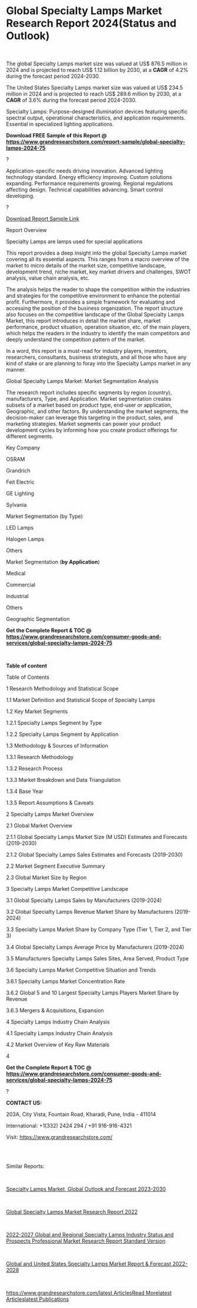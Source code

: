 <h1>Global Specialty Lamps Market Research Report 2024(Status and Outlook)</h1><br/><p>The global Specialty Lamps market size was valued at US$ 876.5 million in 2024 and is projected to reach US$ 1.12 billion by 2030, at a <strong>CAGR</strong> of 4.2% during the forecast period 2024-2030.</p>
 
 
 
 <p>The United States Specialty Lamps market size was valued at US$ 234.5 million in 2024 and is projected to reach US$ 289.6 million by 2030, at a <strong>CAGR</strong> of 3.6% during the forecast period 2024-2030.</p>
 
 
 
 <p>Specialty Lamps: Purpose-designed illumination devices featuring specific spectral output, operational characteristics, and application requirements. Essential in specialized lighting applications.</p>
 
 
 
 <div><b>Download FREE Sample of this Report @ <a href="https://www.grandresearchstore.com/report-sample/global-specialty-lamps-2024-75">https://www.grandresearchstore.com/report-sample/global-specialty-lamps-2024-75</a></b></div>
 
 
 
 <p>? </p>
 
 
 
 <p>Application-specific needs driving innovation. Advanced lighting technology standard. Energy efficiency improving. Custom solutions expanding. Performance requirements growing. Regional regulations affecting design. Technical capabilities advancing. Smart control developing.</p>
 
 
 
 <p>? </p>
 
 
 
 <p><a href="https://www.grandresearchstore.com/mr-admin/report-sample/global-specialty-lamps-2024-75">Download Report Sample Link</a></p>
 
 
 
 <p>Report Overview</p>
 
 
 
 <p>Specialty Lamps are lamps used for special applications</p>
 
 
 
 <p>This report provides a deep insight into the global Specialty Lamps market covering all its essential aspects. This ranges from a macro overview of the market to micro details of the market size, competitive landscape, development trend, niche market, key market drivers and challenges, SWOT analysis, value chain analysis, etc.</p>
 
 
 
 <p>The analysis helps the reader to shape the competition within the industries and strategies for the competitive environment to enhance the potential profit. Furthermore, it provides a simple framework for evaluating and accessing the position of the business organization. The report structure also focuses on the competitive landscape of the Global Specialty Lamps Market, this report introduces in detail the market share, market performance, product situation, operation situation, etc. of the main players, which helps the readers in the industry to identify the main competitors and deeply understand the competition pattern of the market.</p>
 
 
 
 <p>In a word, this report is a must-read for industry players, investors, researchers, consultants, business strategists, and all those who have any kind of stake or are planning to foray into the Specialty Lamps market in any manner.</p>
 
 
 
 <p>Global Specialty Lamps Market: Market Segmentation Analysis</p>
 
 
 
 <p>The research report includes specific segments by region (country), manufacturers, Type, and Application. Market segmentation creates subsets of a market based on product type, end-user or application, Geographic, and other factors. By understanding the market segments, the decision-maker can leverage this targeting in the product, sales, and marketing strategies. Market segments can power your product development cycles by informing how you create product offerings for different segments.</p>
 
 
 
 <p>Key Company</p>
 
 
 
 <p>OSRAM</p>
 
 
 
 <p>Grandrich</p>
 
 
 
 <p>Feit Electric</p>
 
 
 
 <p>GE Lighting</p>
 
 
 
 <p>Sylvania</p>
 
 
 
 <p>Market Segmentation (by Type)</p>
 
 
 
 <p>LED Lamps</p>
 
 
 
 <p>Halogen Lamps</p>
 
 
 
 <p>Others</p>
 
 
 
 <p>Market Segmentation (<strong>by Application</strong>)</p>
 
 
 
 <p>Medical</p>
 
 
 
 <p>Commercial</p>
 
 
 
 <p>Industrial</p>
 
 
 
 <p>Others</p>
 
 
 
 <p>Geographic Segmentation</p>
 
 
 
 <div><b>Get the Complete Report & TOC @ <a href="https://www.grandresearchstore.com/consumer-goods-and-services/global-specialty-lamps-2024-75">https://www.grandresearchstore.com/consumer-goods-and-services/global-specialty-lamps-2024-75</a></b></div>
 
 
 
 <p><br />
 
 <b>Table of content</b></p>
 
 
 
 <p>Table of Contents<br />
 
 1 Research Methodology and Statistical Scope<br />
 
 1.1 Market Definition and Statistical Scope of Specialty Lamps<br />
 
 1.2 Key Market Segments<br />
 
 1.2.1 Specialty Lamps Segment by Type<br />
 
 1.2.2 Specialty Lamps Segment by Application<br />
 
 1.3 Methodology & Sources of Information<br />
 
 1.3.1 Research Methodology<br />
 
 1.3.2 Research Process<br />
 
 1.3.3 Market Breakdown and Data Triangulation<br />
 
 1.3.4 Base Year<br />
 
 1.3.5 Report Assumptions & Caveats<br />
 
 2 Specialty Lamps Market Overview<br />
 
 2.1 Global Market Overview<br />
 
 2.1.1 Global Specialty Lamps Market Size (M USD) Estimates and Forecasts (2019-2030)<br />
 
 2.1.2 Global Specialty Lamps Sales Estimates and Forecasts (2019-2030)<br />
 
 2.2 Market Segment Executive Summary<br />
 
 2.3 Global Market Size by Region<br />
 
 3 Specialty Lamps Market Competitive Landscape<br />
 
 3.1 Global Specialty Lamps Sales by Manufacturers (2019-2024)<br />
 
 3.2 Global Specialty Lamps Revenue Market Share by Manufacturers (2019-2024)<br />
 
 3.3 Specialty Lamps Market Share by Company Type (Tier 1, Tier 2, and Tier 3)<br />
 
 3.4 Global Specialty Lamps Average Price by Manufacturers (2019-2024)<br />
 
 3.5 Manufacturers Specialty Lamps Sales Sites, Area Served, Product Type<br />
 
 3.6 Specialty Lamps Market Competitive Situation and Trends<br />
 
 3.6.1 Specialty Lamps Market Concentration Rate<br />
 
 3.6.2 Global 5 and 10 Largest Specialty Lamps Players Market Share by Revenue<br />
 
 3.6.3 Mergers & Acquisitions, Expansion<br />
 
 4 Specialty Lamps Industry Chain Analysis<br />
 
 4.1 Specialty Lamps Industry Chain Analysis<br />
 
 4.2 Market Overview of Key Raw Materials<br />
 
 4</p>
 
 
 
 <div><b>Get the Complete Report & TOC @ <a href="https://www.grandresearchstore.com/consumer-goods-and-services/global-specialty-lamps-2024-75">https://www.grandresearchstore.com/consumer-goods-and-services/global-specialty-lamps-2024-75</a></b></div>
 
 
 
 <p>? </p>
 
 
 
 <p><b>CONTACT US:</b><br />
 
 203A, City Vista, Fountain Road, Kharadi, Pune, India - 411014<br />
 
 International: +1(332) 2424 294 / +91 916-916-4321<br />
 
 Visit: <a href="https://www.grandresearchstore.com/">https://www.grandresearchstore.com/</a><br />
 
 <br />
 
 <br />
 
 Similar Reports:<br />
 
 <br />
 
 <a href="https://www.grandresearchstore.com/consumer-goods-and-services/global-specialty-lamps-forecast-2023-2030-728">Specialty Lamps Market, Global Outlook and Forecast 2023-2030</a><br />
 
 <br />
 
 <a href="https://www.grandresearchstore.com/consumer-goods-and-services/global-specialty-lamps-2022-889">Global Specialty Lamps Market Research Report 2022</a><br />
 
 <br />
 
 <a href="https://www.grandresearchstore.com/consumer-goods-and-services/global-regional-specialty-lamps-2022-2027-746">2022-2027 Global and Regional Specialty Lamps Industry Status and Prospects Professional Market Research Report Standard Version</a><br />
 
 <br />
 
 <a href="https://www.grandresearchstore.com/consumer-goods-and-services/global-united-states-specialty-lamps-2022-2028-339">Global and United States Specialty Lamps Market Report & Forecast 2022-2028</a><br />
 
 <br />
 
 <a href="https://gyeongbokgung.com">https://www.grandresearchstore.com/</a><a href="https://hallyeomaritime.com">latest Articles</a><a href="https://jingwansa.com">Read More</a><a href="https://nguoiviet.jp/">latest Articles</a><a href="https://www.intelmarketresearch.com/">latest Publications</a></p>